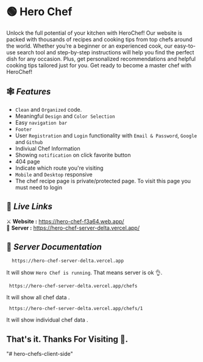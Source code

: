# 🟢 **Hero Chef**

Unlock the full potential of your kitchen with HeroChef! Our website is packed with thousands of recipes and cooking tips from top chefs around the world. Whether you’re a beginner or an experienced cook, our easy-to-use search tool and step-by-step instructions will help you find the perfect dish for any occasion. Plus, get personalized recommendations and helpful cooking tips tailored just for you. Get ready to become a master chef with HeroChef!

## 🕸 _Features_

- `Clean` and `Organized` code.
- Meaningful `Design` and `Color Selection`
- Easy `navigation bar`
- `Footer`
- User `Registration` and `Login` functionality with `Email & Password`, `Google` and `Github`
- Indiviual Chef Information
- Showing `notification` on click favorite button
- 404 page
- Indicate which route you're visiting
- `Mobile` and `Desktop` responsive
- The chef recipe page is private/protected page. To visit this page you must need to login

## 🔗 _Live Links_

⚔️ **Website :** https://hero-chef-f3a64.web.app/  
🔰 **Server :** https://hero-chef-server-delta.vercel.app/

## 🧾 _Server Documentation_

```
  https://hero-chef-server-delta.vercel.app
```

It will show `Hero Chef is running`. That means server is ok 👌.

```
 https://hero-chef-server-delta.vercel.app/chefs
```

It will show all chef data .

```
 https://hero-chef-server-delta.vercel.app/chefs/1
```

It will show individual chef data .

## That's it. Thanks For Visiting 💚.
"# hero-chefs-client-side" 

